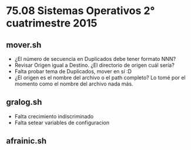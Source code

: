 # 75.08 Sistemas Operativos 2° cuatrimestre 2015

## mover.sh
* ¿El número de secuencia en Duplicados debe tener formato NNN?
* Revisar Origen igual a Destino. ¿El directorio de origen cuál sería?
* Falta probar tema de Duplicados, mover en sí :D
* ¿El origen es el nombre del archivo o el path completo? Lo tomé por el momento como el nombre del archivo nada más.

## gralog.sh
* Falta crecimiento indiscriminado
* Falta setear variables de configuracion

## afrainic.sh
